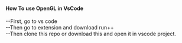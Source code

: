 #### How To use OpenGL in VsCode
--First, go to vs code<br>
--Then go to extension and download run++<br>
--Then clone this repo or download this and open it in vscode project.

